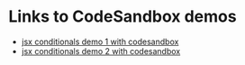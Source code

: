 # Links to CodeSandbox demos

- [jsx conditionals demo 1 with codesandbox](https://codesandbox.io/p/sandbox/conditionals-1-g9z4zn)
- [jsx conditionals demo 2 with codesandbox](https://codesandbox.io/p/sandbox/conditionals-2-5lcwck)
